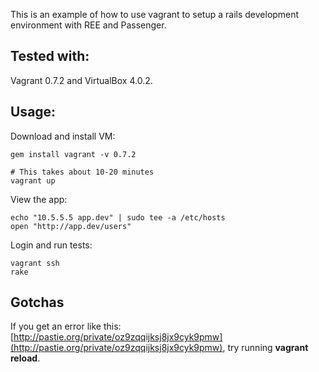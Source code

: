 This is an example of how to use vagrant to setup a rails development environment with REE and Passenger.

Tested with:
----
Vagrant 0.7.2 and VirtualBox 4.0.2.

Usage:
----

Download and install VM:

    gem install vagrant -v 0.7.2 

    # This takes about 10-20 minutes
    vagrant up

View the app:

    echo "10.5.5.5 app.dev" | sudo tee -a /etc/hosts
    open "http://app.dev/users"

Login and run tests:

    vagrant ssh
    rake

Gotchas
-----

If you get an error like this: [http://pastie.org/private/oz9zqqijksj8jx9cyk9pmw](http://pastie.org/private/oz9zqqijksj8jx9cyk9pmw), try running **vagrant reload**.

